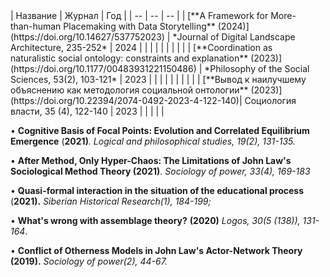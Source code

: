 <!--- Shevchenko, Valerii. 2023. ‘Coordination as Naturalistic Social Ontology: Constraints and Explanation’. Philosophy of the Social Sciences, March, 004839312211504. https://doi.org/10.1177/00483931221150486.-->
<!--- ———. 2021. ‘Cognitive basis of focal points: evolution and correlated equilibrium emergence’. Логико-философские штудии, no. 2 (October), 131–35. https://doi.org/10.52119/LPHS.2021.79.54.012.-->
<!--- ———. 2020. ‘Challenging the Assemblage Dictum of the (Post-)Anthropocene’. Strelka Mag. 2 March 2020. https://web.archive.org/web/20210612223640/https://strelkamag.com/en/article/challenging-the-assemblage-dictum-of-the-post-anthropocene.-->
<!--- Шевченко, Валерий. 2019. ‘Конфликт Моделей Инаковости в Акторно-Сетевой Теории Джона Ло’. Социология Власти 31 (2): 45–67. https://doi.org/10.22394/2074-0492-2019-2-45-67.-->
<!--- Шевченко, Валерий. 2021a. ‘Квазиформальное Взаимодействие в Ситуации Учебного Процесса’. Сибирские Исторические Исследования, no. 1, 184–99. https://cyberleninka.ru/article/n/kvaziformalnoe-vzaimodeystvie-v-situatsii-uchebnogo-protsessa.-->
<!--- ———. 2021b. ‘После Метода — Только Гипер-Хаос: Ограничения Теории Социологического Метода Джона Ло’. Социология Власти 33 (4): 169–83. https://doi.org/10.22394/2074-0492-2021-4-169-183.-->
<!--- ———. 2023. ‘Вывод к Наилучшему Объяснения Как Методология Социальной Онтологии’. Социология Власти 35 (4): 122–40. https://doi.org/10.22394/2074-0492-2023-4-122-140.-->

<div style="width: 50vw;">
| Название | Журнал | Год |
| -- | -- | -- |
| [**A Framework for More-than-human Placemaking with Data Storytelling** (2024)](https://doi.org/10.14627/537752023) | *Journal of Digital Landscape Architecture, 235-252* | 2024 |
| | | |
| | | |
| [**Coordination as naturalistic social ontology: constraints and explanation** (2023)](https://doi.org/10.1177/00483931221150486) | *Philosophy of the Social Sciences, 53(2), 103-121* | 2023 |
| | | |
| | | |
| [**Вывод к наилучшему объяснению как методология социальной онтологии** (2023)](https://doi.org/10.22394/2074-0492-2023-4-122-140)| Социология власти, 35 (4), 122-140 | 2023 |
| | | |
</div>

• **Cognitive Basis of Focal Points: Evolution and Correlated Equilibrium Emergence** (**2021\)***. Logical and philosophical studies, 19(2), 131-135.*  

• **After Method, Only Hyper-Chaos: The Limitations of John Law's Sociological Method Theory (2021)**.  *Sociology of power, 33(4), 169-183*  

• **Quasi-formal interaction in the situation of the educational process** (**2021).** *Siberian Historical Research(1), 184-199;*  

• **What's wrong with assemblage theory?** **(2020)** *Logos, 30(5 (138)), 131-164*.  

• **Conflict of Otherness Models in John Law's Actor-Network Theory** **(2019).** *Sociology of power(2), 44-67.*

